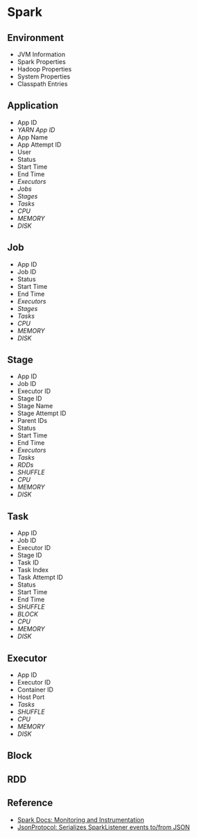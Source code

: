 # Spark

## Environment

- JVM Information
- Spark Properties
- Hadoop Properties
- System Properties
- Classpath Entries

## Application

- App ID
- _YARN App ID_
- App Name
- App Attempt ID
- User
- Status
- Start Time
- End Time
- _Executors_
- _Jobs_
- _Stages_
- _Tasks_
- _CPU_
- _MEMORY_
- _DISK_

## Job

- App ID
- Job ID
- Status
- Start Time
- End Time
- _Executors_
- _Stages_
- _Tasks_
- _CPU_
- _MEMORY_
- _DISK_

## Stage

- App ID
- Job ID
- Executor ID
- Stage ID
- Stage Name
- Stage Attempt ID
- Parent IDs
- Status
- Start Time
- End Time
- _Executors_
- _Tasks_
- _RDDs_
- _SHUFFLE_
- _CPU_
- _MEMORY_
- _DISK_

## Task

- App ID
- Job ID
- Executor ID
- Stage ID
- Task ID
- Task Index
- Task Attempt ID
- Status
- Start Time
- End Time
- _SHUFFLE_
- _BLOCK_
- _CPU_
- _MEMORY_
- _DISK_

## Executor

- App ID
- Executor ID
- Container ID
- Host Port
- _Tasks_
- _SHUFFLE_
- _CPU_
- _MEMORY_
- _DISK_

## Block

## RDD

## Reference

- [Spark Docs: Monitoring and Instrumentation](https://spark.apache.org/docs/latest/monitoring.html)
- [JsonProtocol: Serializes SparkListener events to/from JSON](https://github.com/apache/spark/blob/master/core/src/main/scala/org/apache/spark/util/JsonProtocol.scala)
